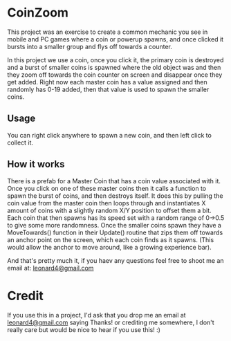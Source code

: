 CoinZoom
==========

This project was an exercise to create a common mechanic you see in mobile and PC games where a coin or powerup spawns, and once clicked it bursts into a smaller group and flys off towards a counter.

In this project we use a coin, once you click it, the primary coin is destroyed and a burst of smaller coins is spawned where the old object was and then they zoom off towards the coin counter on screen and disappear once they get added. Right now each master coin has a value assigned and then randomly has 0-19 added, then that value is used to spawn the smaller coins. 

Usage
-----
You can right click anywhere to spawn a new coin, and then left click to collect it.

How it works
------------
There is a prefab for a Master Coin that has a coin value associated with it. Once you click on one of these master coins then it calls a function to spawn the burst of coins, and then destroys itself. It does this by pulling the coin value from the master coin then loops through and instantiates X amount of coins with a slightly random X/Y position to offset them a bit. Each coin that then spawns has its speed set with a random range of 0->0.5 to give some more randomness. Once the smaller coins spawn they have a MoveTowards() function in their Update() routine that zips them off towards an anchor point on the screen, which each coin finds as it spawns. (This would allow the anchor to move around, like a growing experience bar).

And that's pretty much it, if you haev any questions feel free to shoot me an email at: leonard4@gmail.com

Credit
======
If you use this in a project, I'd ask that you drop me an email at leonard4@gmail.com saying Thanks! or crediting me somewhere, I don't really care but would be nice to hear if you use this! :)
